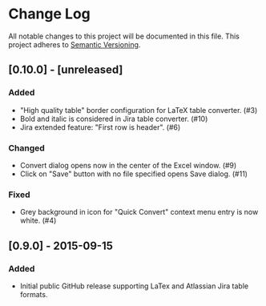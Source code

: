 # Change Log
All notable changes to this project will be documented in this file.
This project adheres to [Semantic Versioning](http://semver.org/).

## [0.10.0] - [unreleased]

### Added
- "High quality table" border configuration for LaTeX table converter. (#3)
- Bold and italic is considered in Jira table converter. (#10)
- Jira extended feature: "First row is header". (#6)

### Changed
- Convert dialog opens now in the center of the Excel window. (#9)
- Click on "Save" button with no file specified opens Save dialog. (#11)

### Fixed
- Grey background in icon for "Quick Convert" context menu entry is now white. (#4)

## [0.9.0] - 2015-09-15
### Added
- Initial public GitHub release supporting LaTex and Atlassian Jira table formats.
